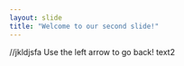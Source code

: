 ```yaml
---
layout: slide
title: "Welcome to our second slide!"
---
```

//jkldjsfa
Use the left arrow to go back!
text2
